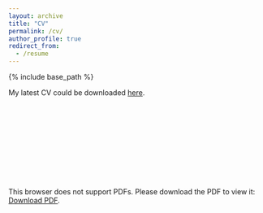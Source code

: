 ```yaml
---
layout: archive
title: "CV"
permalink: /cv/
author_profile: true
redirect_from:
  - /resume
---
```


{% include base_path %}

My latest CV could be downloaded [here](https://drive.google.com/file/d/1YhGSdPmMx7D1gexGghFUXenSLwg41brn/view?usp=sharing).

<object data="https:///shiyuanyuan.site/images/cv.pdf" type="application/pdf" width="500px" height="500px">
    <embed src="https:///shiyuanyuan.site/images/cv.pdf">
        <p>This browser does not support PDFs. Please download the PDF to view it: <a href="https:///shiyuanyuan.site/images/cv.pdf">Download PDF</a>.</p>
    </embed>
</object>
 